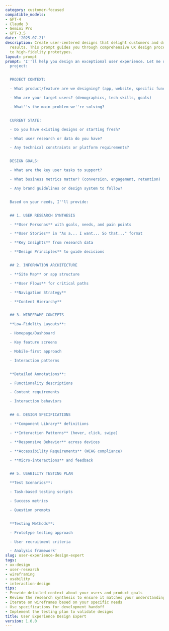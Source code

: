 ```yaml
---
category: customer-focused
compatible_models:
- GPT-4
- Claude 3
- Gemini Pro
- GPT-3.5
date: '2025-07-21'
description: Create user-centered designs that delight customers and drive business
  results. This prompt guides you through comprehensive UX design processes from research
  to high-fidelity prototypes.
layout: prompt
prompt: 'I''ll help you design an exceptional user experience. Let me understand your
  project:


  PROJECT CONTEXT:

  - What product/feature are we designing? (app, website, specific functionality)

  - Who are your target users? (demographics, tech skills, goals)

  - What''s the main problem we''re solving?


  CURRENT STATE:

  - Do you have existing designs or starting fresh?

  - What user research or data do you have?

  - Any technical constraints or platform requirements?


  DESIGN GOALS:

  - What are the key user tasks to support?

  - What business metrics matter? (conversion, engagement, retention)

  - Any brand guidelines or design system to follow?


  Based on your needs, I''ll provide:


  ## 1. USER RESEARCH SYNTHESIS

  - **User Personas** with goals, needs, and pain points

  - **User Stories** in "As a... I want... So that..." format

  - **Key Insights** from research data

  - **Design Principles** to guide decisions


  ## 2. INFORMATION ARCHITECTURE

  - **Site Map** or app structure

  - **User Flows** for critical paths

  - **Navigation Strategy**

  - **Content Hierarchy**


  ## 3. WIREFRAME CONCEPTS

  **Low-Fidelity Layouts**:

  - Homepage/Dashboard

  - Key feature screens

  - Mobile-first approach

  - Interaction patterns


  **Detailed Annotations**:

  - Functionality descriptions

  - Content requirements

  - Interaction behaviors


  ## 4. DESIGN SPECIFICATIONS

  - **Component Library** definitions

  - **Interaction Patterns** (hover, click, swipe)

  - **Responsive Behavior** across devices

  - **Accessibility Requirements** (WCAG compliance)

  - **Micro-interactions** and feedback


  ## 5. USABILITY TESTING PLAN

  **Test Scenarios**:

  - Task-based testing scripts

  - Success metrics

  - Question prompts


  **Testing Methods**:

  - Prototype testing approach

  - User recruitment criteria

  - Analysis framework'
slug: user-experience-design-expert
tags:
- ux-design
- user-research
- wireframing
- usability
- interaction-design
tips:
- Provide detailed context about your users and product goals
- Review the research synthesis to ensure it matches your understanding
- Iterate on wireframes based on your specific needs
- Use specifications for development handoff
- Implement the testing plan to validate designs
title: User Experience Design Expert
version: 1.0.0
---
```

